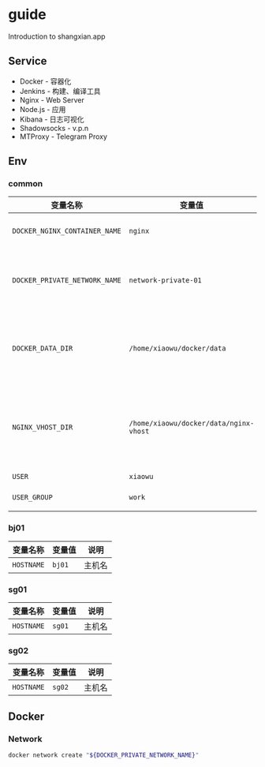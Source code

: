 # guide
Introduction to shangxian.app

## Service

- Docker - 容器化
- Jenkins - 构建、编译工具
- Nginx - Web Server
- Node.js - 应用
- Kibana - 日志可视化
- Shadowsocks - v.p.n
- MTProxy - Telegram Proxy

## Env

### common

| 变量名称 | 变量值 | 说明 |
| --- | --- | --- |
| `DOCKER_NGINX_CONTAINER_NAME` | `nginx` | Docker Nginx 容器名称 |
| `DOCKER_PRIVATE_NETWORK_NAME` | `network-private-01` | Docker 私有网络名称，用于链接多个容器 |
| `DOCKER_DATA_DIR` | `/home/xiaowu/docker/data` | Docker 数据目录，比如：Jenkins、Nginx 配置 |
| `NGINX_VHOST_DIR` | `/home/xiaowu/docker/data/nginx-vhost` | Nginx 虚拟主机目录，使用 Docker Nginx 映射到该目录 |
| `USER` | `xiaowu` | 当前用户 |
| `USER_GROUP` | `work` | 当前用户组 |

### bj01

| 变量名称 | 变量值 | 说明 |
| --- | --- | --- |
| `HOSTNAME` | `bj01` | 主机名 |

### sg01

| 变量名称 | 变量值 | 说明 |
| --- | --- | --- |
| `HOSTNAME` | `sg01` | 主机名 |

### sg02

| 变量名称 | 变量值 | 说明 |
| --- | --- | --- |
| `HOSTNAME` | `sg02` | 主机名 |

## Docker

### Network

```bash
docker network create "${DOCKER_PRIVATE_NETWORK_NAME}"
```

